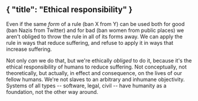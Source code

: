 { "title": "Ethical responsibility" }
---

Even if the same _form_ of a rule (ban X from Y) can be used both for good (ban
Nazis from Twitter) and for bad (ban women from public places) we aren't obliged
to throw the rule in all of its forms away. We can apply the rule in ways that
reduce suffering, and refuse to apply it in ways that increase suffering. 

Not only _can_ we do that, but we're ethically _obliged_ to do it, because it's
the ethical responsibility of humans to reduce suffering. Not conceptually, not
theoretically, but actually, in effect and consequence, on the lives of our
fellow humans. We're not slaves to an arbitrary and inhumane objectivity.
Systems of all types -- software, legal, civil -- have humanity as a foundation,
not the other way around.

